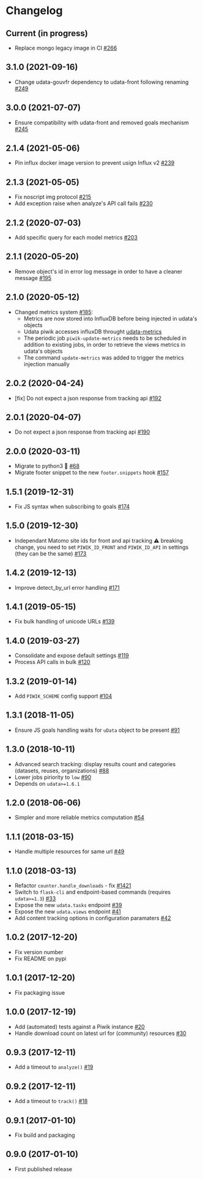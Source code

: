 # Changelog

## Current (in progress)

- Replace mongo legacy image in CI [#266](https://github.com/opendatateam/udata-piwik/pull/266)

## 3.1.0 (2021-09-16)

- Change udata-gouvfr dependency to udata-front following renaming [#249](https://github.com/opendatateam/udata-piwik/pull/249)

## 3.0.0 (2021-07-07)

- Ensure compatibility with udata-front and removed goals mechanism [#245](https://github.com/opendatateam/udata-piwik/pull/245)

## 2.1.4 (2021-05-06)

- Pin influx docker image version to prevent usign Influx v2 [#239](https://github.com/opendatateam/udata-piwik/pull/239)

## 2.1.3 (2021-05-05)

- Fix noscript img protocol [#215](https://github.com/opendatateam/udata-piwik/pull/215)
- Add exception raise when analyze's API call fails [#230](https://github.com/opendatateam/udata-piwik/pull/230)

## 2.1.2 (2020-07-03)

- Add specific query for each model metrics [#203](https://github.com/opendatateam/udata-piwik/pull/203)

## 2.1.1 (2020-05-20)

- Remove object's id in error log message in order to have a cleaner message [#195](https://github.com/opendatateam/udata-piwik/pull/195)

## 2.1.0 (2020-05-12)

- Changed metrics system [#185](https://github.com/opendatateam/udata-piwik/pull/185):
  - Metrics are now stored into InfluxDB before being injected in udata's objects
  - Udata piwik accesses influxDB throught [udata-metrics](https://github.com/opendatateam/udata-metrics)
  - The periodic job `piwik-update-metrics` needs to be scheduled in addition to existing jobs, in order to retrieve the views metrics in udata's objects
  - The command `update-metrics` was added to trigger the metrics injection manually

## 2.0.2 (2020-04-24)

- [fix] Do not expect a json response from tracking api [#192](https://github.com/opendatateam/udata-piwik/pull/190)

## 2.0.1 (2020-04-07)

- Do not expect a json response from tracking api [#190](https://github.com/opendatateam/udata-piwik/pull/190)

## 2.0.0 (2020-03-11)

- Migrate to python3 🐍 [#68](https://github.com/opendatateam/udata-piwik/pull/68)
- Migrate footer snippet to the new `footer.snippets` hook [#157](https://github.com/opendatateam/udata-piwik/pull/157)

## 1.5.1 (2019-12-31)

- Fix JS syntax when subscribing to goals [#174](https://github.com/opendatateam/udata-piwik/pull/174)

## 1.5.0 (2019-12-30)

- Independant Matomo site ids for front and api tracking :warning: breaking change, you need to set `PIWIK_ID_FRONT` and `PIWIK_ID_API` in settings (they can be the same) [#173](https://github.com/opendatateam/udata-piwik/pull/173)

## 1.4.2 (2019-12-13)

- Improve detect_by_url error handling [#171](https://github.com/opendatateam/udata-piwik/pull/171)

## 1.4.1 (2019-05-15)

- Fix bulk handling of unicode URLs [#139](https://github.com/opendatateam/udata-piwik/pull/139)

## 1.4.0 (2019-03-27)

- Consolidate and expose default settings [#119](https://github.com/opendatateam/udata-piwik/pull/119)
- Process API calls in bulk [#120](https://github.com/opendatateam/udata-piwik/pull/120)

## 1.3.2 (2019-01-14)

- Add `PIWIK_SCHEME` config support [#104](https://github.com/opendatateam/udata-piwik/pull/104)

## 1.3.1 (2018-11-05)

- Ensure JS goals handling waits for `uData` object to be present [#91](https://github.com/opendatateam/udata-piwik/pull/91)

## 1.3.0 (2018-10-11)

- Advanced search tracking: display results count and categories (datasets, reuses, organizations) [#88](https://github.com/opendatateam/udata-piwik/pull/88)
- Lower jobs piriority to `low` [#90](https://github.com/opendatateam/udata-piwik/pull/90)
- Depends on `udata>=1.6.1`

## 1.2.0 (2018-06-06)

- Simpler and more reliable metrics computation [#54](https://github.com/opendatateam/udata-piwik/pull/54)

## 1.1.1 (2018-03-15)

- Handle multiple resources for same url [#49](https://github.com/opendatateam/udata-piwik/pull/49)

## 1.1.0 (2018-03-13)

- Refactor `counter.handle_downloads` - fix [#1421](https://github.com/opendatateam/udata/issues/1421)
- Switch to `flask-cli` and endpoint-based commands (requires `udata>=1.3`) [#33](https://github.com/opendatateam/udata-piwik/pull/33)
- Expose the new `udata.tasks` endpoint [#39](https://github.com/opendatateam/udata-piwik/pull/39)
- Expose the new `udata.views` endpoint [#41](https://github.com/opendatateam/udata-piwik/pull/41)
- Add content tracking options in configuration paramaters [#42](://github.com/opendatateam/udata-piwik/pull/42)

## 1.0.2 (2017-12-20)

- Fix version number
- Fix README on pypi

## 1.0.1 (2017-12-20)

- Fix packaging issue

## 1.0.0 (2017-12-19)

- Add (automated) tests against a Piwik instance [#20](https://github.com/opendatateam/udata-piwik/issues/20)
- Handle download count on latest url for (community) resources [#30](https://github.com/opendatateam/udata-piwik/pull/30)

## 0.9.3 (2017-12-11)

- Add a timeout to `analyze()` [#19](https://github.com/opendatateam/udata-piwik/pull/19)

## 0.9.2 (2017-12-11)

- Add a timeout to `track()` [#18](https://github.com/opendatateam/udata-piwik/pull/18)

## 0.9.1 (2017-01-10)

- Fix build and packaging

## 0.9.0 (2017-01-10)

- First published release
